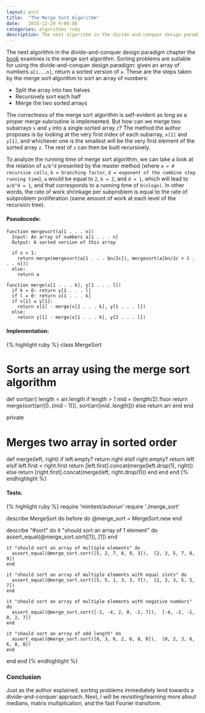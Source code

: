 ```yaml
---
layout: post
title:  "The Merge Sort Algorithm"
date:   2015-12-20 9:00:00
categories: algorithms ruby
description: The next algorithm in the divide-and-conquer design paradigm chapter the book examines is the merge sort algorithm. Sorting problems are suitable for using the divide-and-conquer design paradigm...
---
```

The next algorithm in the divide-and-conquer design paradigm chapter the [book](http://beust.com/algorithms.pdf) examines is the merge sort algorithm. Sorting problems are suitable for using the divide-and-conquer design paradigm: given an array of numbers ``a[i...n]``, return a sorted version of ``a``. These are the steps taken by the merge sort algorithm to sort an array of numbers:

- Split the array into two halves
- Recursively sort each half
- Merge the two sorted arrays

The correctness of the merge sort algorithm is self-evident as long as a proper merge subroutine is implemented. But how can we merge two subarrays ``x`` and ``y`` into a single sorted array ``z``? The method the author proposes is by looking at the very first index of each subarray, ``x[1]`` and ``y[1]``, and whichever one is the smallest will be the very first element of the sorted array ``z``. The rest of ``z`` can then be built recursively.

To analyze the running time of merge sort algorithm, we can take a look at the relation of ``a/b^d`` presented by the master method (where ``a = # recursive calls``, ``b = branching factor``, ``d = exponent of the combine step running time``), ``a`` would be equal to ``2``, ``b = 2``, and ``d = 1``, which will lead to ``a/b^d = 1``, and that corresponds to a running time of ``O(nlogn)``. In other words, the rate of work shrinkage per subproblem is equal to the rate of subproblem proliferation (same amount of work at each level of the recursion tree).

#### Pseudocode:

```
function mergesort(a[1 . . . n])
  Input: An array of numbers a[1 . . . n]
  Output: A sorted version of this array

  if n > 1:
    return merge(mergesort(a[1 . . . bn/2c]), mergesort(a[bn/2c + 1 . . . n]))
  else:
    return a

function merge(x[1 . . . k], y[1 . . . l])
  if k = 0: return y[1 . . . l]
  if l = 0: return x[1 . . . k]
  if x[1] ≤ y[1]:
    return x[1] ◦ merge(x[2 . . . k], y[1 . . . l])
  else:
    return y[1] ◦ merge(x[1 . . . k], y[2 . . . l])
```

#### Implementation:

{% highlight ruby %}
class MergeSort
  # Sorts an array using the merge sort algorithm
  def sort(arr)
    length = arr.length
    if length > 1
      mid = (length/2).floor
      return merge(sort(arr[0..(mid - 1)]), sort(arr[mid..length]))
    else
      return arr
    end
  end

  private

  # Merges two array in sorted order
  def merge(left, right)
    if left.empty?
      return right
    elsif right.empty?
      return left
    elsif left.first < right.first
      return [left.first].concat(merge(left.drop(1), right))
    else
      return [right.first].concat(merge(left, right.drop(1)))
    end
  end
end
{% endhighlight %}

#### Tests:

{% highlight ruby %}
require 'minitest/autorun'
require './merge_sort'

describe MergeSort do
  before do
    @merge_sort = MergeSort.new
  end

  describe "#sort" do
    it "should sort an array of 1 element" do
      assert_equal(@merge_sort.sort([1]), [1])
    end

    it "should sort an array of multiple elements" do
      assert_equal(@merge_sort.sort([5, 2, 7, 8, 9, 3]),  [2, 3, 5, 7, 8, 9])
    end

    it "should sort an array of multiple elements with equal slots" do
      assert_equal(@merge_sort.sort([5, 5, 1, 3, 3, 7]),  [1, 3, 3, 5, 5, 7])
    end

    it "should sort an array of multiple elements with negative numbers" do
      assert_equal(@merge_sort.sort([-1, -4, 2, 0, -2, 7]),  [-4, -2, -1, 0, 2, 7])
    end

    it "should sort an array of odd length" do
      assert_equal(@merge_sort.sort([8, 3, 6, 2, 6, 8, 0]),  [0, 2, 3, 6, 6, 8, 8])
    end
  end
end
{% endhighlight %}

### Conclusion

Just as the author explained, sorting problems immediately lend towards a divide-and-conquer approach. Next, I will be revisiting/learning more about medians, matrix multiplication, and the fast Fourier transform.
